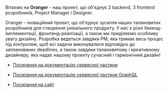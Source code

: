 Вітаємо на **Oranger** - наш проект, що об'єднує 2 backend, 3 frontend розробників, Project Manager і Designer.

Oranger - іноваційний проект, що об'єднує зусилля наших талановитих розробників для створення унікального продукту. 
У нас є різні бекенд-імплементації, фронтенд-реалізації, а також ми приділяємо особливу увагу дизайну. Розробка ведеться завдяки PM, яка тримає весь процес під контролем, щоб всі задачи виконувалися відповідно до запланованих deadlines, а також завдяки талановитому і креативному дизайнеру, яка надає нашому проекту сучасний і гармонічний дизайн!

- [Посилання на документацію сервесної частини](https://api.oranger.store/swagger-ui/index.html#/)

- [Посилання на документацію сервесної частини GraphQL](https://api.oranger.store/graphiql)

- [Посилання на сайт](https://oranger.store/)
